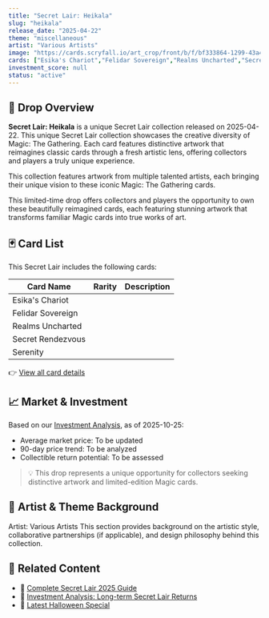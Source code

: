 ```yaml
---
title: "Secret Lair: Heikala"
slug: "heikala"
release_date: "2025-04-22"
theme: "miscellaneous"
artist: "Various Artists"
image: "https://cards.scryfall.io/art_crop/front/b/f/bf333864-1299-43a4-a03f-5df98b7498e8.jpg?1745327789"
cards: ["Esika's Chariot","Felidar Sovereign","Realms Uncharted","Secret Rendezvous","Serenity"]
investment_score: null
status: "active"
---
```


## 💠 Drop Overview
**Secret Lair: Heikala** is a unique Secret Lair collection released on 2025-04-22. This unique Secret Lair collection showcases the creative diversity of Magic: The Gathering. Each card features distinctive artwork that reimagines classic cards through a fresh artistic lens, offering collectors and players a truly unique experience.

This collection features artwork from multiple talented artists, each bringing their unique vision to these iconic Magic: The Gathering cards.

This limited-time drop offers collectors and players the opportunity to own these beautifully reimagined cards, each featuring stunning artwork that transforms familiar Magic cards into true works of art.

## 🃏 Card List
This Secret Lair includes the following cards:

| Card Name | Rarity | Description |
|-----------|---------|-------------|
| Esika's Chariot |  |  |
| Felidar Sovereign |  |  |
| Realms Uncharted |  |  |
| Secret Rendezvous |  |  |
| Serenity |  |  |

👉 [View all card details](/cards?drop=heikala)

## 📈 Market & Investment
Based on our [Investment Analysis](/investment/heikala), as of 2025-10-25:
- Average market price: To be updated
- 90-day price trend: To be analyzed
- Collectible return potential: To be assessed

> 💡 This drop represents a unique opportunity for collectors seeking distinctive artwork and limited-edition Magic cards.

## 🎨 Artist & Theme Background
Artist: Various Artists
This section provides background on the artistic style, collaborative partnerships (if applicable), and design philosophy behind this collection.

## 🔗 Related Content
- 📰 [Complete Secret Lair 2025 Guide](/news/secret-lair-2025-complete-guide)
- 💼 [Investment Analysis: Long-term Secret Lair Returns](/investment)
- 🎃 [Latest Halloween Special](/drops/secret-scare-superdrop-2025)